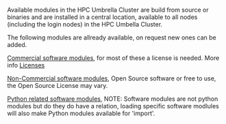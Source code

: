 Available modules in the HPC Umbrella Cluster are build from source or binaries and are installed in a central location, available to all nodes (including the login nodes) in the HPC Umbella Cluster. 

The following modules are allready available, on request new ones can be added.

[Commercial software modules](commercial.md), for most of these a license is needed. More info [Licenses](../software/licenses.md)

[Non-Commercial software modules](non-commercial.md), Open Source software or free to use, the Open Source License may vary.

[Python related software modules](/python.md), NOTE: Software modules are not python modules but do they do have a relation, loading specific software modlules will also make Python modules available for 'import'.

